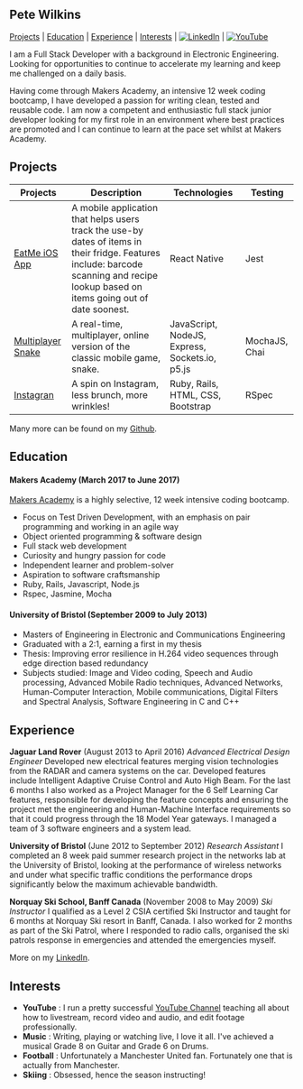 ## Pete Wilkins

[Projects](#projects) | [Education](#education) | [Experience](#experience) | [Interests](#interests) | <a href="https://www.linkedin.com/in/peter-wilkins-8125445a/">
<img src="http://i.imgur.com/mMtUEMd.png" alt="LinkedIn"></a> | <a href="http://youtube.com/GamingCareers">
<img src="http://i.imgur.com/o1A3so5.png" alt="YouTube"></a>

I am a Full Stack Developer with a background in Electronic Engineering. Looking for opportunities to continue to accelerate my learning and keep me challenged on a daily basis.

Having come through Makers Academy, an intensive 12 week coding bootcamp, I have developed a passion for writing clean, tested and reusable code. I am now a competent and enthusiastic full stack junior developer looking for my first role in an environment where best practices are promoted and I can continue to learn at the pace set whilst at Makers Academy.

## <a name="projects">Projects</a>

| Projects   | Description   | Technologies  | Testing |
| ---------- |---------------| --------------| --------- |
| [EatMe iOS App](https://github.com/Simba14/EatMe) | A mobile application that helps users track the use-by dates of items in their fridge. Features include: barcode scanning and recipe lookup based on items going out of date soonest. | React Native | Jest |
| [Multiplayer Snake](https://github.com/petewilkins/multiplayer-snake) | A real-time, multiplayer, online version of the classic mobile game, snake. | JavaScript, NodeJS, Express, Sockets.io, p5.js | MochaJS, Chai |
| [Instagran](https://github.com/petewilkins/instagran) | A spin on Instagram, less brunch, more wrinkles! | Ruby, Rails, HTML, CSS, Bootstrap | RSpec |

Many more can be found on my [Github](https://github.com/petewilkins).

## <a name="education">Education</a>

#### Makers Academy (March 2017 to June 2017)

[Makers Academy](https://makersacademy.com) is a highly selective, 12 week intensive coding bootcamp.

- Focus on Test Driven Development, with an emphasis on pair programming and working in an agile way
- Object oriented programming & software design
- Full stack web development
- Curiosity and hungry passion for code
- Independent learner and problem-solver
- Aspiration to software craftsmanship
- Ruby, Rails, Javascript, Node.js
- Rspec, Jasmine, Mocha

#### University of Bristol (September 2009 to July 2013)

- Masters of Engineering in Electronic and Communications Engineering
- Graduated with a 2:1, earning a first in my thesis
- Thesis: Improving error resilience in H.264 video sequences through edge direction based redundancy
- Subjects studied: Image and Video coding, Speech and Audio processing, Advanced Mobile Radio techniques, Advanced Networks, Human-Computer Interaction, Mobile communications, Digital Filters and Spectral Analysis, Software Engineering in C and C++

## <a name="experience">Experience</a>

**Jaguar Land Rover** (August 2013 to April 2016)
*Advanced Electrical Design Engineer*
Developed new electrical features merging vision technologies from the RADAR and camera systems on the car. Developed features include Intelligent Adaptive Cruise Control and Auto High Beam. For the last 6 months I also worked as a Project Manager for the 6 Self Learning Car features, responsible for developing the feature concepts and ensuring the project met the engineering and Human-Machine Interface requirements so that it could progress through the 18 Model Year gateways. I managed a team of 3 software engineers and a system lead.

**University of Bristol** (June 2012 to September 2012)
*Research Assistant*
I completed an 8 week paid summer research project in the networks lab at the University of Bristol, looking at the performance of wireless networks and under what specific traffic conditions the performance drops significantly below the maximum achievable bandwidth.

**Norquay Ski School, Banff Canada** (November 2008 to May 2009)
*Ski Instructor*
I qualified as a Level 2 CSIA certified Ski Instructor and taught for 6 months at Norquay Ski resort in Banff, Canada. I also worked for 2 months as part of the Ski Patrol, where I responded to radio calls, organised the ski patrols response in emergencies and attended the emergencies myself.

More on my [LinkedIn](https://www.linkedin.com/in/peter-wilkins-8125445a/).

## <a name="experience">Interests</a>
- **YouTube** : I run a pretty successful [YouTube Channel](http://youtube.com/c/GamingCareers) teaching all about how to livestream, record video and audio, and edit footage professionally.
- **Music** : Writing, playing or watching live, I love it all. I've achieved a musical Grade 8 on Guitar and Grade 6 on Drums.
- **Football** : Unfortunately a Manchester United fan. Fortunately one that is actually from Manchester.
- **Skiing** : Obsessed, hence the season instructing!
